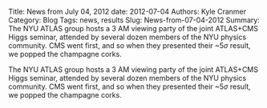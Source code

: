Title: News from July 04, 2012
date: 2012-07-04
Authors: Kyle Cranmer
Category: Blog
Tags: news, results
Slug: News-from-07-04-2012
Summary:  The NYU ATLAS group hosts a 3 AM viewing party of the joint ATLAS+CMS Higgs seminar, attended by several dozen members of the NYU physics community.  CMS went first, and so when they presented their ~5$\sigma$ result, we popped the champagne corks.

 

 The NYU ATLAS group hosts a 3 AM viewing party of the joint ATLAS+CMS Higgs seminar, attended by several dozen members of the NYU physics community.  CMS went first, and so when they presented their ~5$\sigma$ result, we popped the champagne corks.

 